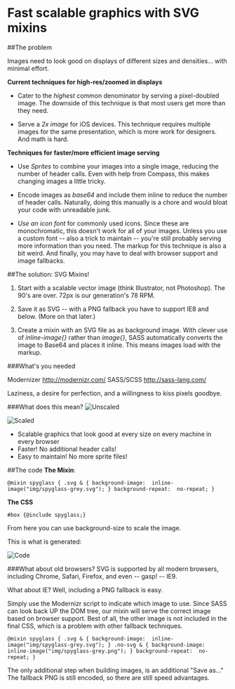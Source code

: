 Fast scalable graphics with SVG mixins
==========

##The problem

Images need to look good on displays of different sizes and densities... with minimal effort.

__Current techniques for high-res/zoomed in displays__ 

- Cater to the *highest* common denominator by serving a pixel-doubled image. The downside of this technique is that most users get more than they need.  

- Serve a *2x image* for iOS devices. This technique requires multiple images for the same presentation, which is more work for designers. And math is hard.


__Techniques for faster/more efficient image serving__

- Use *Sprites* to combine your images into a single image, reducing the number of header calls. Even with help from Compass, this makes changing images a little tricky.

- Encode images as *base64* and include them inline to reduce the number of header calls. Naturally, doing this manually is a chore and would bloat your code with unreadable junk. 

- *Use an icon font* for commonly used icons. Since these are monochromatic, this doesn't work for all of your images. Unless you use a custom font -- also a trick to maintain -- you're still probably serving more information than you need. The markup for this technique is also a bit weird. And finally, you may have to deal with browser support and image fallbacks.

##The solution: SVG Mixins! 

1. Start with a scalable vector image (think Illustrator, not Photoshop). The 90's are over. 72px is our generation's 78 RPM.

2. Save it as SVG -- with a PNG fallback you have to support IE8 and below. (More on that later.)

3. Create a mixin with an SVG file as as background image. With clever use of *inline-image{}* rather than *image{}*, SASS automatically converts the image to Base64 and places it inline. This means images load with the markup. 

###What's you needed

Modernizer <http://modernizr.com/>
SASS/SCSS <http://sass-lang.com/>

Laziness, a desire for perfection, and a willingness to kiss pixels goodbye.

###What does this mean?
![Unscaled](http://cl.ly/image/113o1c2c2y28/Screen%20Shot%202012-11-17%20at%201.57.34%20PM.png)

![Scaled](http://cl.ly/image/1J1t420k1i0j/Screen%20Shot%202012-11-17%20at%201.58.02%20PM.png)


- Scalable graphics that look good at every size on every machine in every browser
- Faster! No additional header calls!
- Easy to maintain! No more sprite files!


##The code
__The Mixin__:

``@mixin spyglass {
 .svg & {
    background-image:  inline-image("img/spyglass-grey.svg");
 }
 background-repeat:  no-repeat;
}``

__The CSS__

``#box {@include spyglass;}``

From here you can use background-size to scale the image. 

This is what is generated:

![Code](http://cl.ly/image/2b3v3x0c2q3j/Screen%20Shot%202012-11-17%20at%202.01.51%20PM.png)

###What about old browsers?
SVG is supported by all modern browsers, including Chrome, Safari, Firefox, and even -- gasp! -- IE9. 

What about IE? Well, including a PNG fallback is easy. 

Simply use the Modernizr script to indicate which image to use. Since SASS can look back UP the DOM tree, our mixin will serve the correct image based on browser support. Best of all, the other image is not included in the final CSS, which is a problem with other fallback techniques.

``@mixin spyglass {
 .svg & {
    background-image:  inline-image("img/spyglass-grey.svg");
 }
 .no-svg & {
    background-image: inline-image("img/spyglass-grey.png");
 }
 background-repeat:  no-repeat;
}
``

The only additional step when building images, is an additional "Save as..." The fallback PNG is still encoded, so there are still speed advantages.




